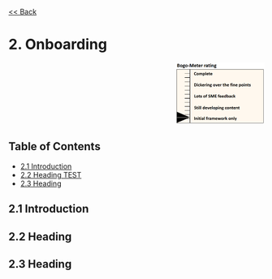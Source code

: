 [<< Back](../)

# 2. Onboarding
<p align="right"><img src="../figures/bogo_ifo.png" alt="scope" title="Scope" width="35%"/></p>

## Table of Contents
* [2.1 Introduction](#2.1)
* [2.2 Heading TEST](#2.2)
* [2.3 Heading](#2.3)

<a name="2.1"></a>
## 2.1 Introduction

<a name="2.2"></a>
## 2.2 Heading

<a name="2.3"></a>
## 2.3 Heading

